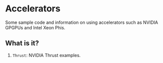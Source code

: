 # Accelerators
Some sample code and information on using accelerators such as NVIDIA GPGPUs and Intel Xeon
Phis.

## What is it?
1. `Thrust`: NVIDIA Thrust examples.
